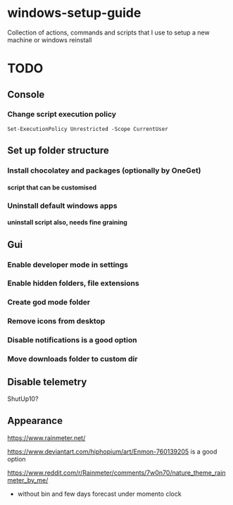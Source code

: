 # windows-setup-guide
Collection of actions, commands and scripts that I use to setup a new machine or windows reinstall

# TODO
## Console
### Change script execution policy
```
Set-ExecutionPolicy Unrestricted -Scope CurrentUser
```

## Set up folder structure


### Install chocolatey and packages (optionally by OneGet)
#### script that can be customised
### Uninstall default windows apps
#### uninstall script also, needs fine graining
## Gui

### Enable developer mode in settings
### Enable hidden folders, file extensions
### Create god mode folder
### Remove icons from desktop
### Disable notifications is a good option
### Move downloads folder to custom dir

## Disable telemetry

ShutUp10?


## Appearance

https://www.rainmeter.net/

https://www.deviantart.com/hiphopium/art/Enmon-760139205 is a good option

https://www.reddit.com/r/Rainmeter/comments/7w0n70/nature_theme_rainmeter_by_me/
- without bin and few days forecast under momento clock
